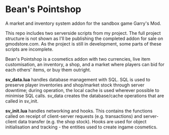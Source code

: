 <h1>Bean's Pointshop</h1>

A market and inventory system addon for the sandbox game Garry's Mod.

This repo includes two serverside scripts from my project. The full project structure is not shown as I'll be publishing the completed addon for sale on gmodstore.com. As the project is still in development, some parts of these scripts are incomplete.

Bean's Pointshop is a cosmetics addon with two currencies, live item customisation, an inventory, a shop, and a market where players can bid for each others' items, or buy them outright.

<strong>sv_data.lua</strong> handles database management with SQL. SQL is used to preserve player inventories and shop/market stock through server downtime; during operation, the local cache is used wherever possible to minimise SQL calls. sv_data creates the database/cache operations that are called in sv_init.

<strong>sv_init.lua</strong> handles networking and hooks. This contains the functions called on receipt of client-server requests (e.g. transactions) and server-client data transfer (e.g. the shop stock). Hooks are used for object initialisation and tracking - the entities used to create ingame cosmetics.
